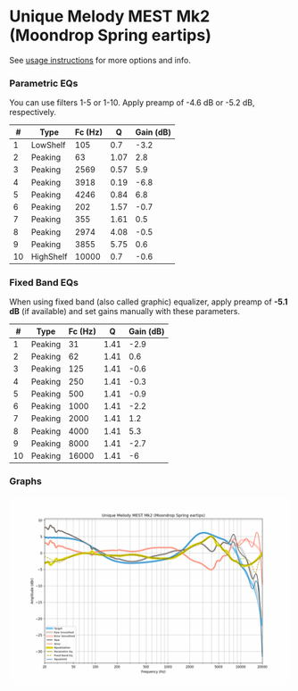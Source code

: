 # Unique Melody MEST Mk2 (Moondrop Spring eartips)
See [usage instructions](https://github.com/jaakkopasanen/AutoEq#usage) for more options and info.

### Parametric EQs
You can use filters 1-5 or 1-10. Apply preamp of -4.6 dB or -5.2 dB, respectively.

|   # | Type      |   Fc (Hz) |    Q |   Gain (dB) |
|-----|-----------|-----------|------|-------------|
|   1 | LowShelf  |       105 | 0.7  |        -3.2 |
|   2 | Peaking   |        63 | 1.07 |         2.8 |
|   3 | Peaking   |      2569 | 0.57 |         5.9 |
|   4 | Peaking   |      3918 | 0.19 |        -6.8 |
|   5 | Peaking   |      4246 | 0.84 |         6.8 |
|   6 | Peaking   |       202 | 1.57 |        -0.7 |
|   7 | Peaking   |       355 | 1.61 |         0.5 |
|   8 | Peaking   |      2974 | 4.08 |        -0.5 |
|   9 | Peaking   |      3855 | 5.75 |         0.6 |
|  10 | HighShelf |     10000 | 0.7  |        -0.6 |

### Fixed Band EQs
When using fixed band (also called graphic) equalizer, apply preamp of **-5.1 dB** (if available) and set gains manually with these parameters.

|   # | Type    |   Fc (Hz) |    Q |   Gain (dB) |
|-----|---------|-----------|------|-------------|
|   1 | Peaking |        31 | 1.41 |        -2.9 |
|   2 | Peaking |        62 | 1.41 |         0.6 |
|   3 | Peaking |       125 | 1.41 |        -0.6 |
|   4 | Peaking |       250 | 1.41 |        -0.3 |
|   5 | Peaking |       500 | 1.41 |        -0.9 |
|   6 | Peaking |      1000 | 1.41 |        -2.2 |
|   7 | Peaking |      2000 | 1.41 |         1.2 |
|   8 | Peaking |      4000 | 1.41 |         5.3 |
|   9 | Peaking |      8000 | 1.41 |        -2.7 |
|  10 | Peaking |     16000 | 1.41 |        -6   |

### Graphs
![](./Unique%20Melody%20MEST%20Mk2%20(Moondrop%20Spring%20eartips).png)
